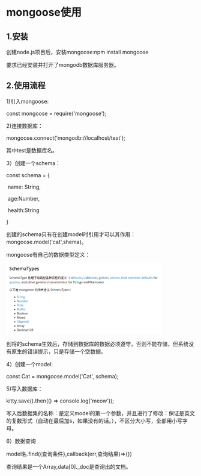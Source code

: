 # mongoose使用

## 1.安装

创建node.js项目后，安装mongoose:npm install mongoose

要求已经安装并打开了mongodb数据库服务器。

## 2.使用流程

1)引入mongoose:

const mongoose = require('mongoose');

2)连接数据库：

mongoose.connect('mongodb://localhost/test');

其中test是数据库名。

3）创建一个schema：

const schema = {

​    name: String,

​    age:Number,

​    health:String

}

创建的schema只有在创建model时引用才可以其作用：mongoose.model('cat',shema)。

mongoose有自己的数据类型定义：

<img src="image-20211124161448338.png" alt="image-20211124161448338" style="zoom:50%;" />

创将的schema生效后，存储到数据库的数据必须遵守，否则不能存储，但系统没有原生的错误提示，只是存储一个空数据。

4）创建一个model:

const Cat = mongoose.model('Cat', schema);

5)写入数据库：

kitty.save().then(() => console.log('meow'));

写入后数据集的名称：是定义model的第一个参数，并且进行了修改：保证是英文的复数形式（自动在最后加s，如果没有的话。），不区分大小写，全部用小写字母。

6）数据查询

model名.find({查询条件},callback(err,查询结果)=>{})

查询结果是一个Array,data[0]._doc是查询出的文档。